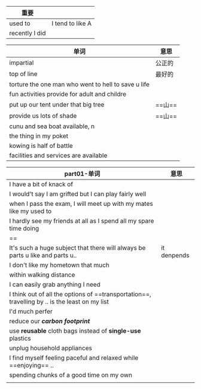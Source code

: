 | 重要           |                  |
| -------------- | ---------------- |
| used to        | I tend to like A |
| recently I did |                  |

| 单词                                                | 意思   |
| --------------------------------------------------- | ------ |
| impartial                                           | 公正的 |
| top of line                                         | 最好的 |
| torture the one man who went to hell to save u life |        |
| fun activities provide for adult and childre        |        |
| put up our tent under that big tree                 | ==山== |
| provide us lots of shade                            | ==山== |
| cunu and sea boat available, n                      |        |
| the thing in my poket                               |        |
| kowing is half of battle                            |        |
| facilities and services are available               |        |

| part01-单词                                                                                    | 意思        |
| ---------------------------------------------------------------------------------------------- | ----------- |
| I have a bit of knack of                                                                       |             |
| I would't say I am grifted but I can play fairly well                                          |             |
| when I pass the exam, I will meet up with my mates like my used to                             |             |
| I hardly see my friends at all as I spend all my spare time doing                              |             |
| ==                                                                                             |             |
| It's such a huge subject that there will always be parts u like and parts u..                  | it denpends |
| I don't like my hometown that much                                                             |             |
| within walking distance                                                                        |             |
| I can easily grab anything I need                                                              |             |
| I think out of all the options of ==transportation==, travelling by .. is the least on my list |             |
| I'd much perfer                                                                                |             |
| reduce our ***carbon footprint***                                                              |             |
| use **reusable** cloth bags instead of **single-use** plastics                                 |             |
| unplug household appliances                                                                    |             |
| I find myself feeling paceful and relaxed while ==enjoying== ..                                |             |
| spending chunks of a good time on my own                                                       |             |
|                                                                                                |             |

